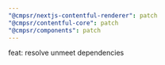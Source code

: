 ```yaml
---
"@cmpsr/nextjs-contentful-renderer": patch
"@cmpsr/contentful-core": patch
"@cmpsr/components": patch
---
```


feat: resolve unmeet dependencies
